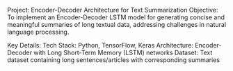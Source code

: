 Project: Encoder-Decoder Architecture for Text Summarization
Objective:
To implement an Encoder-Decoder LSTM model for generating concise and meaningful summaries of long textual data, addressing challenges in natural language processing.

Key Details:
Tech Stack: Python, TensorFlow, Keras
Architecture: Encoder-Decoder with Long Short-Term Memory (LSTM) networks
Dataset: Text dataset containing long sentences/articles with corresponding summaries
